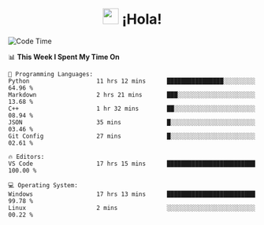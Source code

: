 <div align="center"><h1><img src="https://github.com/blackcater/blackcater/raw/main/images/Hi.gif" height="32"/> ¡Hola!</h1>
</div>

<!--START_SECTION:waka-->
![Code Time](http://img.shields.io/badge/Code%20Time-636%20hrs%2049%20mins-blue)

📊 **This Week I Spent My Time On** 

```text
💬 Programming Languages: 
Python                   11 hrs 12 mins      ████████████████░░░░░░░░░   64.96 % 
Markdown                 2 hrs 21 mins       ███░░░░░░░░░░░░░░░░░░░░░░   13.68 % 
C++                      1 hr 32 mins        ██░░░░░░░░░░░░░░░░░░░░░░░   08.94 % 
JSON                     35 mins             █░░░░░░░░░░░░░░░░░░░░░░░░   03.46 % 
Git Config               27 mins             █░░░░░░░░░░░░░░░░░░░░░░░░   02.61 % 

🔥 Editors: 
VS Code                  17 hrs 15 mins      █████████████████████████   100.00 % 

💻 Operating System: 
Windows                  17 hrs 13 mins      █████████████████████████   99.78 % 
Linux                    2 mins              ░░░░░░░░░░░░░░░░░░░░░░░░░   00.22 % 
```


<!--END_SECTION:waka-->